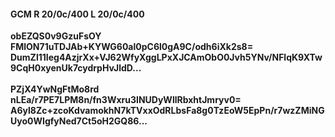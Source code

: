 #### GCM R 20/0c/400 L 20/0c/400
**obEZQS0v9GzuFsOY**<br/>**FMlON71uTDJAb+KYWG60al0pC6l0gA9C/odh6iXk2s8=**<br/>**DumZl11Ieg4AzjrXx+VJ62WfyXggLPxXJCAmObO0Jvh5YNv/NFlqK9XTw9CqH0xyenUk7cydrpHvJldD...**<br/><br/>
**PZjX4YwNgFtMo8rd**<br/>**nLEa/r7PE7LPM8n/fn3Wxru3INUDyWllRbxhtJmryv0=**<br/>**A6yl8Zc+zcoKdvamokhN7kTVxxOdRLbsFa8g0TzEoW5EpPn/r7wzZMiNGUyo0WIgfyNed7Ct5oH2GQ86...**
